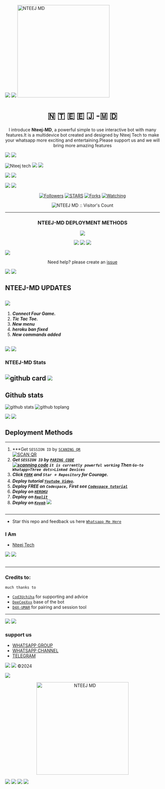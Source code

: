 <a><img src='https://i.imgur.com/LyHic3i.gif'/></a>
<a><img src='https://i.imgur.com/LyHic3i.gif'/></a>
<img alt="NTEEJ MD" height="300" src="https://i.postimg.cc/tgg4fv86/nteej.jpg">
  
<h1 align="center"> 🇳 🇹 🇪 🇪 🇯 -🇲 🇩   </h1> 
<p align="center">l introduce <b>Nteej-MD</b>, a powerful simple to use interactive bot with many features.It is a multidevice bot created and designed by Nteej Tech to make your whatsapp more exciting and entertaining.Please support us and we will bring more amazing features  </p>
<a><img src='https://i.imgur.com/LyHic3i.gif'/></a>
<a><img src='https://i.imgur.com/LyHic3i.gif'/></a>

![Nteej tech](https://readme-typing-svg.demolab.com?font=Anton&size=30&pause=998&color=8df925ff&background=F7F2F20A&vCenter=true&random=false&width=465&lines=Hello+Guys%F0%9F%91%8B!;I+thank+you+for+always+supporting+my+content;I+am+Nteej+Tech+the+creator+of+Nteej-Md;bot+more+commands+are+coming+soon;Thank+you+👍;♥️;🫂)
<a><img src='https://i.imgur.com/LyHic3i.gif'/></a>
<a><img src='https://i.imgur.com/LyHic3i.gif'/></a>

<a><img src='https://i.imgur.com/LyHic3i.gif'/></a>
<a><img src='https://i.imgur.com/LyHic3i.gif'/></a>
<p align="center">
  <a href="https://github.com/Ntee-j01/NTEEJ-MD">
    
  </a>
</p>
    
<a><img src='https://i.imgur.com/LyHic3i.gif'/></a>
<a><img src='https://i.imgur.com/LyHic3i.gif'/></a>
   
   
<p align="center">
  <a href="https://github.com/Ntee-j01?tab=followers"><img title="Followers" src="https://img.shields.io/github/followers/Ntee-j01?label=Followers&style=social"></a>
  <a href="https://github.com/Ntee-j01/NTEEJ-MD/stargazers/"><img title="STARS" src="https://img.shields.io/github/stars/Ntee-j01/NTEEJ-MD?&style=social"></a>
  <a href="https://github.com/Cod3Uchiha/TKM-bot/network/members"><img
  <a href="https://github.com/Ntee-j01/NTEEJ-MD/network/members"><img title="Forks" src="https://img.shields.io/github/forks/Ntee-j01/NTEEJ-MD?style=social"></a>
  <a href="https://github.com/Ntee-j01/NTEEJ-MD/watchers"><img title="Watching" src="https://img.shields.io/github/watchers/Ntee-j01/NTEEJ-MD?label=Watching&style=social"></a>
</p>
 
<p align="center"><img src="https://profile-counter.glitch.me/{Ntee-j01}/count.svg" alt="NTEEJ MD :: Visitor's Count" /></p>






---

<h3 align="center"><b>NTEEJ-MD</b> DEPLOYMENT METHODS
</h3>

<p align="center">
  <a href="https://github.com/Ntee-j01/NTEEJ-MD/blob/main/temp/deploy-on-vps.md"><img src="https://img.shields.io/badge/self hosting-3d1513?style=for-the-badge&logo=serverless&logoColor=FD5750"></a>
</p>
<p align="center">
  <a href="https://dashboard.heroku.com/new?template=https%3A%2F%2Fgithub.com%2Ntee-j01%2FNTEEJ-MD"><img src="https://img.shields.io/badge/heroku-9d7acc?style=for-the-badge&logo=heroku&logoColor=430098"></a>
  <a href="https://venocyber-web01.vercel.app/replit.html"><img src="https://img.shields.io/badge/replit-253c99?style=for-the-badge&logo=replit&logoColor=F26207"></a>
  <a href="https://app.koyeb.com/apps/deploy?type=git&repository=github.com/Ntee-j01/NTEEJ-MD&branch=main&env[SESSION_ID]&env[OWNER_NUMBER]=263714497545&env[MONGODB_URI]&&env[OWNER_NAME]=Nteej ᴛᴇᴄʜ&env[KOYEB_API]&env[PREFIX]=.&env[WAPRESENCE]&env[AUTO_READ_STATUS]=true&env[DISABLE_PM]=false&env[PACK_AUTHER]=whatsapp+bot&env[PACK_NAME]=Nteej ᴛᴇᴄʜ&env[STYLE]=0&env[MODE]=private&env[READ_MESSAGE]=false&env[THEME]=NTEEJ&env[WARN_COUNT]=3&env[BLOCK_JID]=null&env[TIME_ZONE]=Africa/Dodoma&name=Nteej-tech&env[KOYEB_NAME]=NTEEJ-MD&env[SUDO]=null&env[THUMB_IMAGE]=https://telegra.ph/file/ecb1a11c450276bf7d396.jpg"><img src="https://img.shields.io/badge/koyeb-033604?style=for-the-badge&logo=koyeb&logoColor=white"></a>
</p>
  <a href="https://youtu.be/3NdJb6_1cJM"><img src="https://img.shields.io/badge/CodeSpace-green?colorA=%23ff000&colorB=%23017e40&style=for-the-badge&logo=git&logoColor=white"></a>
</p>
<p align="center">Need help? please create an <a href="https://github.com/Ntee-j01/NTEEJ-MD">issue</a></p>

 



<a><img src='https://i.imgur.com/LyHic3i.gif'/></a>
<a><img src='https://i.imgur.com/LyHic3i.gif'/></a>
## NTEEJ-MD UPDATES
<a><img src='https://i.imgur.com/LyHic3i.gif'/></a>
---
1. ***Connect Four Game.***
2.  ***Tic Tac Toe.***
3.  ***New menu***
4.  ***heroku ban fixed***
5.  ***New commands added***
##
<a><img src='https://i.imgur.com/LyHic3i.gif'/></a>
<a><img src='https://i.imgur.com/LyHic3i.gif'/></a>

 



<h3>NTEEJ-MD Stats</h3>

![github card](https://github-readme-stats.vercel.app/api/pin/?username=Ntee-j01&repo=NTEEJ-MD&theme=chartreuse-dark)
<a><img src='https://i.imgur.com/LyHic3i.gif'/></a>
---------
## Github stats

![github stats](https://github-readme-stats.vercel.app/api?username=Ntee-j01&show_icons=true&theme=chartreuse-dark)
![github toplang](https://github-readme-stats.vercel.app/api/top-langs/?username=Ntee-j01&layout=compact&theme=chartreuse-dark)

    
   <a><img src='https://i.imgur.com/LyHic3i.gif'/></a>
   <a><img src='https://i.imgur.com/LyHic3i.gif'/></a>
## Deployment Methods

---
1.  ***Get `SESSION ID` by [`SCANING QR`](https://venocyber-qr-ce49794175c5.herokuapp.com/) 
    <br>
<a href="https://venocyber-md-qr.onrender.com"><img title="SCAN QR" src="https://img.shields.io/badge/Scanning qr-h?color=darkblue&style=for-the-badge&logo=msi"></a>
2. ***Get `SESSION ID` by [`PARING CODE`](https://venocybersessiong-1431c6f72219.herokuapp.com/pair)
    <br>
<a href="https://venocyber-md-session-oz6r.onrender.com/pair"><img title="scanning code" src="https://img.shields.io/badge/ pairing code-h?color=green&style=for-the-badge&logo=msi"></a>
`it is currently powerful working`
Then `Go-to Whatapp>Three dots>Linked Devices`***
4.  ***Click [`FORK`](https://github.com/Ntee-j01/NTEEJ-MD/fork) and `Star ⭐ Repository` for Courage.***
5.  ***Deploy tutorial [`Youtube Video`](https://youtu.be/6rnftFl0fAI).***
6.  ***Deploy FREE on `Codespace,` First see [`Codespace tutorial`](https://youtu.be/3NdJb6_1cJM)***
7.  ***Deploy on [`HEROKU`](https://dashboard.heroku.com/new?template=https%3A%2F%2Fgithub.com%2Ntee-j01%2FNTEEJ-MD)***
8.  ***Deploy on [`Replit`](https://replit.com/github.com/Ntee-j01/NTEEJ-MD)***
9.  ***Deploy on [`Koyeb`](https://app.koyeb.com/apps/deploy?type=git&repository=github.com/Kingjux/Venocyber-md-Md&branch=main&env[SESSION_ID]&env[OWNER_NUMBER]=255698101622env[MONGODB_URI]&&env[OWNER_NAME]=Venocyber&env[KOYEB_API]&env[PREFIX]=.&env[WAPRESENCE]&env[AUTO_READ_STATUS]=false&env[DISABLE_PM]=false&env[PACK_AUTHER]=whatsapp+bot&env[PACK_NAME]=Venocyber+MD&env[STYLE]=0&env[MODE]=private&env[READ_MESSAGE]=false&env[THEME]=VENOCYBER&env[WARN_COUNT]=3&env[BLOCK_JID]=null&env[TIME_ZONE]=Africa/Dodoma&name=Venocyber-md&env[KOYEB_NAME]=suhail-md&env[SUDO]=null&env[THUMB_IMAGE]=https://telegra.ph/file/ecb1a11c450276bf7d396.jpg)***
<a><img src='https://i.imgur.com/LyHic3i.gif'/></a>
##
---




- Star this repo and feedback us here [`Whatsapp Me Here`](https://wa.me/+263714497545)


### I Am
- [Nteej Tech](https://github.com/Ntee-j01) 



<a><img src='https://i.imgur.com/LyHic3i.gif'/></a>
<a><img src='https://i.imgur.com/LyHic3i.gif'/></a>
##
---
### Credits to:
`much thanks to`
- [`Cod3Uchiha`](https://github.com/Cod3Uchiha) for supporting and advice
- [`DeeCeeXxx`](https://github.com/DeeCeeXxx) base of the bot
- [`D4X-UMAR`](https://github.com/D4X-UMAR) for pairing and session tool

---

<a><img src='https://i.imgur.com/LyHic3i.gif'/></a>
<a><img src='https://i.imgur.com/LyHic3i.gif'/></a>



### support us

 - [ WHATSAPP GROUP ](https://chat.whatsapp.com/Er6RNNNVWV5LORN9Nr6hL7)
 - [ WHATSAPP CHANNEL ](https://whatsapp.com/channel/0029Vae3GZF9Bb658QgSCl1I)
- [ TELEGRAM 
 ](https://t.me/Nteej)
 

<a><img src='https://i.imgur.com/LyHic3i.gif'/></a>
<a><img src='https://i.imgur.com/LyHic3i.gif'/></a>
©2024  

<a><img src='https://i.imgur.com/LyHic3i.gif'/></a>



<p align="center">
  <a href="https://github.com/Ntee-j01/NTEEJ-MD">
    <img alt="NTEEJ MD" height="300" src="https://i.postimg.cc/FssKzLK7/20240622-140407.jpg">
  </a>
</p>
    
   <a><img src='https://i.imgur.com/LyHic3i.gif'/></a>
   <a><img src='https://i.imgur.com/LyHic3i.gif'/></a>
 <a><img src='https://i.imgur.com/LyHic3i.gif'/></a>
 <a><img src='https://i.imgur.com/LyHic3i.gif'/></a>
